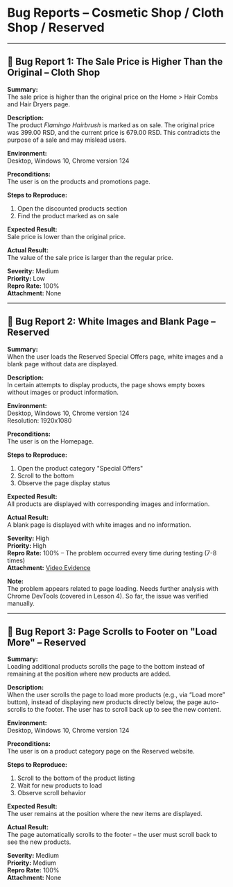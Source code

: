 # Bug Reports – Cosmetic Shop / Cloth Shop / Reserved

---

## 🐞 Bug Report 1: The Sale Price is Higher Than the Original – Cloth Shop

**Summary:**  
The sale price is higher than the original price on the Home > Hair Combs and Hair Dryers page.

**Description:**  
The product *Flamingo Hairbrush* is marked as on sale. The original price was 399.00 RSD, and the current price is 679.00 RSD. This contradicts the purpose of a sale and may mislead users.

**Environment:**  
Desktop, Windows 10, Chrome version 124

**Preconditions:**  
The user is on the products and promotions page.

**Steps to Reproduce:**
1. Open the discounted products section
2. Find the product marked as on sale

**Expected Result:**  
Sale price is lower than the original price.

**Actual Result:**  
The value of the sale price is larger than the regular price.

**Severity:** Medium  
**Priority:** Low  
**Repro Rate:** 100%  
**Attachment:** None

---

## 🐞 Bug Report 2: White Images and Blank Page – Reserved

**Summary:**  
When the user loads the Reserved Special Offers page, white images and a blank page without data are displayed.

**Description:**  
In certain attempts to display products, the page shows empty boxes without images or product information.

**Environment:**  
Desktop, Windows 10, Chrome version 124  
Resolution: 1920x1080

**Preconditions:**  
The user is on the Homepage.

**Steps to Reproduce:**
1. Open the product category "Special Offers"
2. Scroll to the bottom
3. Observe the page display status

**Expected Result:**  
All products are displayed with corresponding images and information.

**Actual Result:**  
A blank page is displayed with white images and no information.

**Severity:** High  
**Priority:** High  
**Repro Rate:** 100% – The problem occurred every time during testing (7-8 times)  
**Attachment:** [Video Evidence](https://drive.google.com/file/d/1AQ55GQ8X3JZTTl3B8WkHOuUyY6JIDixc/view?usp=sharing)

**Note:**  
The problem appears related to page loading. Needs further analysis with Chrome DevTools (covered in Lesson 4). So far, the issue was verified manually.

---

## 🐞 Bug Report 3: Page Scrolls to Footer on "Load More" – Reserved

**Summary:**  
Loading additional products scrolls the page to the bottom instead of remaining at the position where new products are added.

**Description:**  
When the user scrolls the page to load more products (e.g., via “Load more” button), instead of displaying new products directly below, the page auto-scrolls to the footer. The user has to scroll back up to see the new content.

**Environment:**  
Desktop, Windows 10, Chrome version 124

**Preconditions:**  
The user is on a product category page on the Reserved website.

**Steps to Reproduce:**
1. Scroll to the bottom of the product listing
2. Wait for new products to load
3. Observe scroll behavior

**Expected Result:**  
The user remains at the position where the new items are displayed.

**Actual Result:**  
The page automatically scrolls to the footer – the user must scroll back to see the new products.

**Severity:** Medium  
**Priority:** Medium  
**Repro Rate:** 100%  
**Attachment:** None
